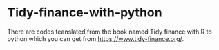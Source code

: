 # Tidy-finance-with-python
There are codes teanslated from the book named Tidy finance with R to python which you can get from https://www.tidy-finance.org/.
